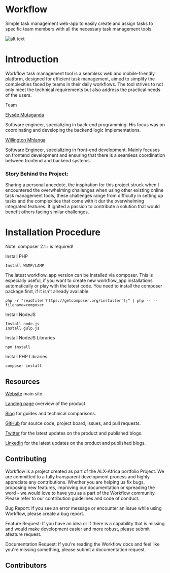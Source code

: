 # Workflow
Simple task management web-app to easily create and assign tasks to specific team members with all the necessary task management tools.

![alt text](https://github.com/WillingtonM/workflow_app/web/img/other/image.png?raw=true)


# Introduction
Workflow task management tool is a seamless web and mobile-friendly platform, designed for efficient task management, aimed to simplify the complexities faced by teams in their daily workflows. The tool strives to not only meet the technical requirements but also address the practical needs of the users.

Team

[Elysée Mutaganda](https://github.com/M-Elysee)

Software engineer, specializing in back-end programming. His focus was on coordinating and developing the backend logic implementations.

[Willington Mhlanga](https://github.com/WillingtonM) 

Software Engineer, specializing in front-end development. Mainly focuses on frontend development and ensuring that there is a seamless coordination between frontend and backend systems.

### Story Behind the Project:
Sharing a personal anecdote, the inspiration for this project struck when I encountered the overwhelming challenges when using other existing online task management tools, these challenges range from difficulty in setting up tasks and the complexities that come with it dur the overwhelming integrated features. It ignited a passion to contribute a solution that would benefit others facing similar challenges.

# Installation Procedure

<!-- ## Composer -->
Note: composer 2.1+ is required!

Install PHP

    Install WAMP/LAMP

The latest workflow_app version can be installed via composer. This is especially useful, if you want to create new workflow_app installations automatically or play with the latest code. You need to install the composer package first, if it isn't already available:

    php -r "readfile('https://getcomposer.org/installer');" | php -- --filename=composer

Install NodeJS

    Install node.js
    Install gulp.js

Install NodeJS Libraries

    npm install

Install PHP Libraries

    composer install

## Resources
[Website](http://workflowapp-38a7bb2f5eae.herokuapp.com/) main site.

[Landing page](http://workflowapp-38a7bb2f5eae.herokuapp.com/login) overview of the product.

[Blog](https://www.linkedin.com/pulse/unveiling-journey-creating-workflow-task-management-tool-mhlanga-3esuf/) for guides and technical comparisons.

[GitHub](https://github.com/WillingtonM/workflow_app) for source code, project board, issues, and pull requests.

[Twitter](https://twitter.com/M_Willington) for the latest updates on the product and published blogs.

[LinkedIn](https://za.linkedin.com/in/willington-mhlanga-0046a7140) for the latest updates on the product and published blogs.


## Contributing
Workflow is a project created as part of the ALX-Africa portfolio Project. We are committed to a fully transparent development process and highly appreciate any contributions. Whether you are helping us fix bugs, proposing new features, improving our documentation or spreading the word - we would love to have you as a part of the Workflow community. Please refer to our contribution guidelines and code of conduct.

Bug Report: If you see an error message or encounter an issue while using Workflow, please create a bug report.

Feature Request: If you have an idea or if there is a capability that is missing and would make development easier and more robust, please submit afeature request.

Documentation Request: If you're reading the Workflow docs and feel like you're missing something, please submit a documentation request.

## Contributors
